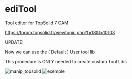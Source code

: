 # ediTool
Tool editor for TopSolid 7 CAM

https://forum.topsolid.fr/viewtopic.php?f=18&t=10103





UPDATE: 

Now we can use the ( Default ) User tool lib

This procedure is ONLY needed to create custom Tool Libs

![manip_topsolid](https://user-images.githubusercontent.com/4470150/201476189-6b85ce4f-0acf-4ef1-8da6-f9af7dd27e84.png)
![exemple](https://user-images.githubusercontent.com/4470150/201477451-16f93a40-f2ad-4d98-a582-9c295ef772a6.png)
